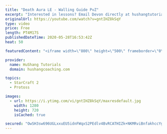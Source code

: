```yaml
---
title: "Death Aura LE - Walling Guide PvZ"
excerpt: "Interested in lessons? Email Devon directly at hushangtutorials@outlook.com ------------------------------------------------------------------------------------------------------- Want to support HuShang Tutorials directly? Patreon is a website where you can contribute a monthly donation that will help"
originalUrl: https://youtube.com/watch?v=gntIHZ8kSqY
type: video
price: Free
length: PT4M17S
publishedDateTime: 2020-05-28T16:53:42Z
heat: 50

featuredContent: "<iframe width=\"800\" height=\"500\" frameborder=\"0\" src=\"https://www.youtube.com/embed/gntIHZ8kSqY\" allow=\"accelerometer; autoplay; encrypted-media; gyroscope; picture-in-picture\" allowfullscreen></iframe>"

provider:
  name: HuShang Tutorials
  domain: hushangcoaching.com

topics:
  - StarCraft 2
  - Protoss

images:
  - url: https://i.ytimg.com/vi/gntIHZ8kSqY/maxresdefault.jpg
    width: 1280
    height: 720
    isCached: true

secured: "OwSH3sw696UGLxxuEU5idnFWqxS2PEdlv4BvRCATHIZk+NKMRviBnfakhccYg4+IA07QRK/Nl4AdVdu2LOj/rdkk55ig+NA2p6tKuEPcfHtvt8c50wweIQpgW2p+0c3FlP/aiLjZaqM+MrJFGMXu9Y4M2rXXjzxaaQ0eTSiKnNykXhkKyCAeTFdELtNM6O0yrCZOIpFMrw7WlQRUfpTAZAXHoWIAgOzuIZTPBXyvPW01ZImQV6+WwvtJKOK0fOexxAm2Dr4hkeKG36mZZ61JUzQSD5G4/X89tAL8/qjyU0WG3+KdFwMq2mR+w1uvTAF6cEGWO2WIl7L9LARhIBx5t6vlAYgm6qeTHv3/5cGlnYyFyYiGB7mLKFdPvizHIqbZKcG997EDYI9977WllB0NhH7tbYjwtx1EiCIyZogfsNk=;WlbXxF0PfPEjc8Y08r6kjw=="
---
```


